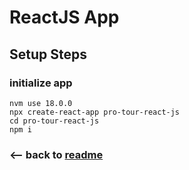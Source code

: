 # ReactJS App

## Setup Steps

### initialize app

```shell
nvm use 18.0.0  
npx create-react-app pro-tour-react-js  
cd pro-tour-react-js  
npm i
```

### <-- back to [readme](../README.md)
